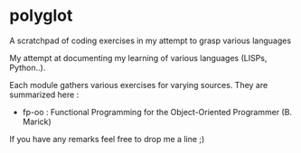# polyglot
A scratchpad of coding exercises in my attempt to grasp various languages

My attempt at documenting my learning of various languages (LISPs, Python..).

Each module gathers various exercises for varying sources. They are summarized here :

- fp-oo : Functional Programming for the Object-Oriented Programmer (B. Marick)

If you have any remarks feel free to drop me a line ;)
